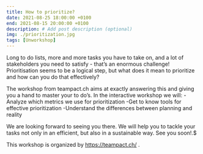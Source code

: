 ```yaml
---
title: How to prioritize?
date: 2021-08-25 18:00:00 +0100
end: 2021-08-15 20:00:00 +0100
description: # Add post description (optional)
img: ./prioritization.jpg
tags: [Unworkshop]
---
```


Long to do lists, more and more tasks you have to take on, and a lot of stakeholders you need to satisfy - that’s an enormous challenge! Prioritisation seems to be a logical step, but what does it mean to prioritize and how can you do that effectively?

The workshop from teampact.ch aims at exactly answering this and giving you a hand to master your to do’s. In the interactive workshop we will: -Analyze which metrics we use for prioritization -Get to know tools for effective prioritization -Understand the differences between planning and reality

We are looking forward to seeing you there. We will help you to tackle your tasks not only in an efficient, but also in a sustainable way. See you soon!.$

This workshop is organized by https://teampact.ch/ .


